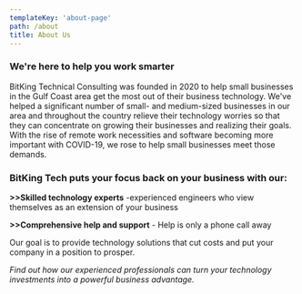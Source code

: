 ```yaml
---
templateKey: 'about-page'
path: /about
title: About Us
---
```

### We're here to help you work smarter
BitKing Technical Consulting was founded in 2020 to help small businesses in the Gulf Coast area get the most out of their business technology. We've helped a significant number of small- and medium-sized businesses in our area and throughout the country relieve their technology worries so that they can concentrate on growing their businesses and realizing their goals. With the rise of remote work necessities and software becoming more important with COVID-19, we rose to help small businesses meet those demands.

### BitKing Tech puts your focus back on your business with our:
**>>Skilled technology experts** -experienced engineers who view themselves as an extension of your business  

**>>Comprehensive help and support** - Help is only a phone call away  

Our goal is to provide technology solutions that cut costs and put your company in a position to prosper.

_Find out how our experienced professionals can turn
your technology investments into a powerful business advantage._
